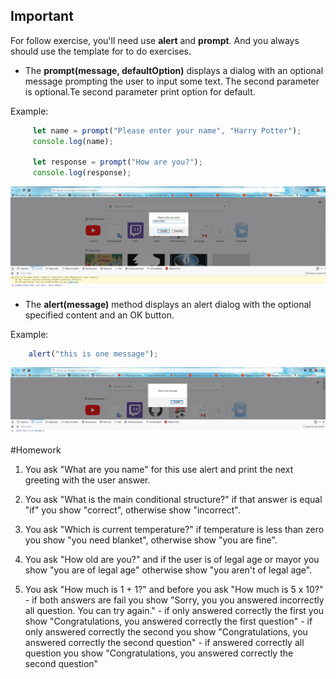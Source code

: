 ## Important
For follow exercise, you'll need use **alert** and **prompt**.
And you always should use the template for to do exercises.

- The **prompt(message, defaultOption)** displays a dialog with an optional message prompting the user to input some text.
  The second parameter is optional.Te second parameter print option for default.

Example:
```javascript
     let name = prompt("Please enter your name", "Harry Potter");
     console.log(name);
    
     let response = prompt("How are you?");
     console.log(response);
```
![prompt](prompt.jpg)

- The **alert(message)** method displays an alert dialog with the optional specified content and an OK button.

Example:
```javascript
    alert("this is one message");
```

![alert](alert.jpg)


#Homework

 1. You ask "What are you name" for this use alert and print the next greeting with the user answer.

 2. You ask "What is the main conditional structure?" if that answer is equal "if" you show "correct", otherwise show "incorrect".

 3. You ask "Which is current temperature?" if temperature is less than zero you show "you need blanket", otherwise show "you are fine".  

 4. You ask "How old are you?" and if the user is of legal age or mayor you show "you are of legal age" otherwise show "you aren't of legal age".
 
 5. You ask "How much is 1 + 1?" and before you ask "How much is 5 x 10?"
        - if both answers are fail you show "Sorry, you you answered incorrectly all question. You can try again."
        - if only answered correctly the first you show "Congratulations, you answered correctly the first question"
        - if only answered correctly the second you show "Congratulations, you answered correctly the second question"
        - if answered correctly all question you show "Congratulations, you answered correctly the second question"
